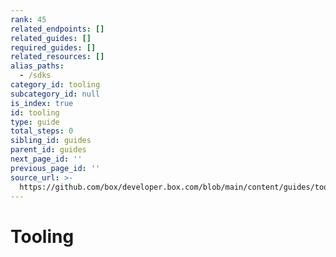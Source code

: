 ```yaml
---
rank: 45
related_endpoints: []
related_guides: []
required_guides: []
related_resources: []
alias_paths:
  - /sdks
category_id: tooling
subcategory_id: null
is_index: true
id: tooling
type: guide
total_steps: 0
sibling_id: guides
parent_id: guides
next_page_id: ''
previous_page_id: ''
source_url: >-
  https://github.com/box/developer.box.com/blob/main/content/guides/tooling/index.md
---
```

# Tooling